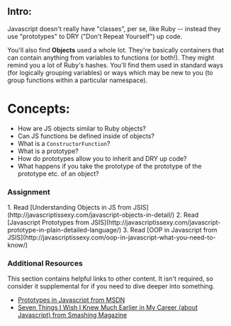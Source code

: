 ## Intro:

Javascript doesn't really have "classes", per se, like Ruby -- instead they use "prototypes" to DRY ("Don't Repeat Yourself") up code.

You'll also find **Objects** used a whole lot.  They're basically containers that can contain anything from variables to functions (or both!).  They might remind you a lot of Ruby's hashes.  You'll find them used in standard ways (for logically grouping variables) or ways which may be new to you (to group functions within a particular namespace).

# Concepts:

* How are JS objects similar to Ruby objects?
* Can JS functions be defined inside of objects?
* What is a `ConstructorFunction`?
* What is a prototype?
* How do prototypes allow you to inherit and DRY up code?
* What happens if you take the prototype of the prototype of the prototype etc. of an object?

### Assignment
<div class="lesson-content__panel" markdown="1">
1. Read [Understanding Objects in JS from JSIS](http://javascriptissexy.com/javascript-objects-in-detail/)
2. Read [Javascript Prototypes from JSIS](http://javascriptissexy.com/javascript-prototype-in-plain-detailed-language/)
3. Read [OOP in Javascript from JSIS](http://javascriptissexy.com/oop-in-javascript-what-you-need-to-know/)
</div>

### Additional Resources
This section contains helpful links to other content. It isn't required, so consider it supplemental for if you need to dive deeper into something.

* [Prototypes in Javascript from MSDN](http://msdn.microsoft.com/en-us/magazine/ff852808.aspx)
* [Seven Things I Wish I Knew Much Earlier in My Career (about Javascript) from Smashing Magazine](http://coding.smashingmagazine.com/2010/04/20/seven-javascript-things-i-wish-i-knew-much-earlier-in-my-career/)
